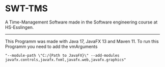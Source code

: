 # SWT-TMS

A Time-Management Software made in the Software engineering course at HS-Esslingen.

---

This Programm was made with Java 17, JavaFX 13 and Maven 11.
To run this Programm you need to add the vmArguments 
```
"--module-path \"C:/{Path to JavaFX}\" --add-modules javafx.controls,javafx.fxml,javafx.web,javafx.graphics"
```
